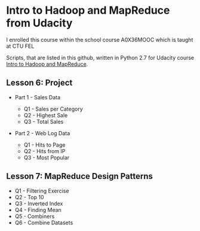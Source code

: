 # Intro to Hadoop and MapReduce from Udacity
I enrolled this course within the school course A0X36MOOC which is taught at CTU FEL

Scripts, that are listed in this github, written in Python 2.7 for Udacity course [Intro to Hadoop and MapReduce](https://www.udacity.com/course/intro-to-hadoop-and-mapreduce--ud617).

## Lesson 6: Project

- Part 1 - Sales Data
  - Q1 - Sales per Category 
  - Q2 - Highest Sale
  - Q3 - Total Sales

- Part 2 - Web Log Data
  - Q1 - Hits to Page
  - Q2 - Hits from IP
  - Q3 - Most Popular

## Lesson 7: MapReduce Design Patterns
- Q1 - Filtering Exercise
- Q2 - Top 10
- Q3 - Inverted Index
- Q4 - Finding Mean
- Q5 - Combiners
- Q6 - Combine Datasets